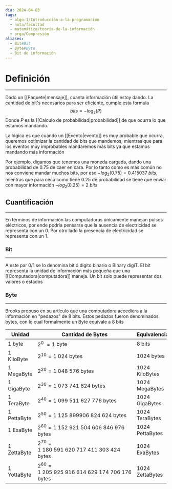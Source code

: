 ```yaml
---
dia: 2024-04-03
tags:
  - algo-1/Introducción-a-la-programación
  - nota/facultad
  - matemática/teoría-de-la-información
  - orga/Compresión
aliases:
  - Bit#Bit
  - Byte#Byte
  - Bit de información
---
```

# Definición
---
Dado un [[Paquete|mensaje]], cuanta información útil estoy dando. La cantidad de bit's necesarios para ser eficiente, cumple esta formula
$$ bits = - \log_2(P) $$
Donde $P$ es la [[Calculo de probabilidad|probabilidad]] de que ocurra lo que estamos mandando.

La lógica es que cuando un [[Evento|evento]] es muy probable que ocurra, queremos optimizar la cantidad de bits que mandemos, mientras que para los eventos muy improbables mandaremos más bits ya que estamos mandando más información

Por ejemplo, digamos que tenemos una moneda cargada, dando una probabilidad de $0.75$ de caer en cara. Por lo tanto como es más común no nos conviene mandar muchos bits, por eso $-log_2(0.75) = 0.415037~bits$, mientras que para ceca como tiene $0.25$ de probabilidad se tiene que enviar con mayor información $-log_2(0.25)=2~bits$

## Cuantificación
---
En términos de información las computadoras únicamente manejan pulsos eléctricos, por ende podría pensarse que la ausencia de electricidad se representa con un $0$. Por otro lado la presencia de electricidad se representa con un $1$.

### Bit
---
A este par $0$/$1$ se lo denomina bit ó digito binario o BInary digiT. El bit representa la unidad de información más pequeña que una [[Computadora|computadora]] maneja. Un bit solo puede representar dos valores o estados

### Byte
---
Brooks propuso en su artículo que una computadora accediera a la información en "pedazos" de $8$ bits. Estos pedazos fueron denominados bytes, con lo cual formalmente un Byte equivale a 8 bits

| Unidad        | Cantidad de Bytes                                  | Equivalencia      |
| ------------- | -------------------------------------------------- | ----------------- |
| $1$ byte      | $2^{0}~ = 1$ byte                                  | $8$ bits          |
| $1$ KiloByte  | $2^{10} = 1~024$ bytes                             | $1024$ bytes      |
| $1$ MegaByte  | $2^{20} = 1~048~576$ bytes                         | $1024$ KiloBytes  |
| $1$ GigaByte  | $2^{30} = 1~073~741~824$ bytes                     | $1024$ MegaBytes  |
| $1$ TeraByte  | $2^{40} = 1~099~511~627~776$ bytes                 | $1024$ GigaBytes  |
| $1$ PettaByte | $2^{50} = 1~125~899906~824~624$ bytes              | $1024$ TeraBytes  |
| $1$ ExaByte   | $2^{60} = 1~152~921~504~606~846~976$ bytes         | $1024$ PettaBytes |
| $1$ ZettaByte | $2^{70} = 1~180~591~620~717~411~303~424$ bytes     | $1024$ ExaBytes   |
| $1$ YottaByte | $2^{80} = 1~205~925~916~614~629~174~706~176$ bytes | $1024$ ZettaBytes |
